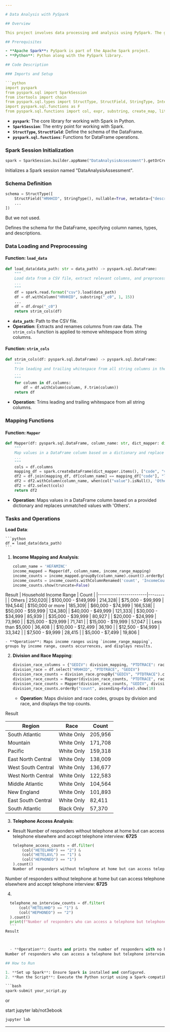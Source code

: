 ```yaml
---

# Data Analysis with PySpark

## Overview

This project involves data processing and analysis using PySpark. The goal is to load, clean, and analyze data from a dat file to extract meaningful insights. The dataset contains information on households, including identifiers, interview details, and various demographic and socio-economic attributes.

## Prerequisites

- **Apache Spark**: PySpark is part of the Apache Spark project.
- **Python**: Python along with the PySpark library.

## Code Description

### Imports and Setup

```python
import pyspark
from pyspark.sql import SparkSession
from itertools import chain
from pyspark.sql.types import StructType, StructField, StringType, IntegerType
import pyspark.sql.functions as F
from pyspark.sql.functions import col, expr, substring, create_map, lit, when
```

- **`pyspark`**: The core library for working with Spark in Python.
- **`SparkSession`**: The entry point for working with Spark.
- **`StructType`, `StructField`**: Define the schema of the DataFrame.
- **`pyspark.sql.functions`**: Functions for DataFrame operations.

### Spark Session Initialization

```python
spark = SparkSession.builder.appName("DataAnalysisAssessment").getOrCreate()
```

Initializes a Spark session named "DataAnalysisAssessment".

### Schema Definition

```python
schema = StructType([
    StructField("HRHHID", StringType(), nullable=True, metadata={"description": "Household Identifier (Part 1)"}),
    ...
])
```
But we not used.

Defines the schema for the DataFrame, specifying column names, types, and descriptions.

### Data Loading and Preprocessing

#### Function: `load_data`

```python
def load_data(data_path: str = data_path) -> pyspark.sql.DataFrame:
    """
    Load data from a CSV file, extract relevant columns, and preprocess.
    ...
    """
    df = spark.read.format("csv").load(data_path)
    df = df.withColumn("HRHHID", substring("_c0", 1, 15))
    ...
    df = df.drop("_c0")
    return strim_cols(df)
```

- **`data_path`**: Path to the CSV file.
- **Operation**: Extracts and renames columns from raw data. The `strim_cols` function is applied to remove whitespace from string columns.

#### Function: `strim_cols`

```python
def strim_cols(df: pyspark.sql.DataFrame) -> pyspark.sql.DataFrame:
    """
    Trim leading and trailing whitespace from all string columns in the DataFrame.
    ...
    """
    for column in df.columns:
        df = df.withColumn(column, F.trim(column))
    return df
```

- **Operation**: Trims leading and trailing whitespace from all string columns.

### Mapping Functions

#### Function: `Mapper`

```python
def Mapper(df: pyspark.sql.DataFrame, column_name: str, dict_mapper: dict):
    """
    Map values in a DataFrame column based on a dictionary and replace unmatched values.
    ...
    """
    cols = df.columns
    mapping_df = spark.createDataFrame(dict_mapper.items(), ["code", "value"])
    df2 = df.join(mapping_df, df[column_name] == mapping_df["code"], "left")
    df2 = df2.withColumn(column_name, when(col("value").isNull(), 'Others').otherwise(col("value")))
    df2 = df2.select(cols)
    return df2
```

- **Operation**: Maps values in a DataFrame column based on a provided dictionary and replaces unmatched values with 'Others'.

### Tasks and Operations

 **Load Data**:

    ```python
    df = load_data(data_path)
    ```

1. **Income Mapping and Analysis**:

    ```python
    column_name = 'HEFAMINC'
    income_mapped = Mapper(df, column_name, income_range_mapping)
    income_counts = income_mapped.groupBy(column_name).count().orderBy('count', ascending=False)
    income_counts = income_counts.withColumnRenamed('coumt', 'IncomeCount')
    income_counts.show(truncate=False)
    ```

Result
| Household Income Range | Count  |
|------------------------|--------|
| Others                 | 250,020|
| $100,000 - $149,999    | 214,328|
| $75,000 - $99,999      | 194,544|
| $150,000 or more       | 185,309|
| $60,000 - $74,999      | 166,538|
| $50,000 - $59,999      | 124,380|
| $40,000 - $49,999      | 121,333|
| $30,000 - $34,999      | 85,939 |
| $35,000 - $39,999      | 80,927 |
| $20,000 - $24,999      | 73,960 |
| $25,000 - $29,999      | 71,741 |
| $15,000 - $19,999      | 57,047 |
| Less than $5,000       | 36,408 |
| $10,000 - $12,499      | 36,190 |
| $12,500 - $14,999      | 33,342 |
| $7,500 - $9,999        | 28,415 |
| $5,000 - $7,499        | 19,806 |



    - **Operation**: Maps income ranges using `income_range_mapping`, groups by income range, counts occurrences, and displays results.

2. **Division and Race Mapping**:

    ```python
    division_race_columns = {"GEDIV": division_mapping, "PTDTRACE": race_mapping}
    division_race = df.select("HRHHID", "PTDTRACE", "GEDIV")
    division_race_counts = division_race.groupBy("GEDIV", "PTDTRACE").count()
    division_race_counts = Mapper(division_race_counts, "PTDTRACE", race_mapping)
    division_race_counts = Mapper(division_race_counts, "GEDIV", division_mapping)
    division_race_counts.orderBy("count", ascending=False).show(10)
    ```

    - **Operation**: Maps division and race codes, groups by division and race, and displays the top counts.

Result


| Region            | Race      | Count  |
|-------------------|-----------|--------|
| South Atlantic    | White Only| 205,956|
| Mountain          | White Only| 171,708|
| Pacific           | White Only| 159,318|
| East North Central| White Only| 138,009|
| West South Central| White Only| 136,677|
| West North Central| White Only| 122,583|
| Middle Atlantic   | White Only| 104,564|
| New England       | White Only| 101,893|
| East South Central| White Only|  82,411|
| South Atlantic    | Black Only|  57,370|


3. **Telephone Access Analysis**:
- Result
Number of responders without telephone at home but can access telephone elsewhere and accept telephone interview: **6725**

    ```python
    telephone_access_counts = df.filter(
        (col("HETELHHD") == "2") & 
        (col("HETELAVL") == "1") & 
        (col("HEPHONEO") == "1")
    ).count()
    Number of responders without telephone at home but can access telephone elsewhere and accept telephone interview: 6725

    ```
Number of responders without telephone at home but can access telephone elsewhere and accept telephone interview: **6725**


4.
  ```python
    telephone_no_interview_counts = df.filter(
        (col("HETELHHD") == "1") & 
        (col("HEPHONEO") == "2")
    ).count()
    print(f"Number of responders who can access a telephone but telephone interview is not accepted: {telephone_no_interview_counts}")
    ```
Result



    - **Operation**: Counts and prints the number of responders with no home telephone but access to one elsewhere who accept telephone interviews, and those who have a home telephone but do not accept telephone interviews.
Number of responders who can access a telephone but telephone interview is not accepted: 0

## How to Run

1. **Set up Spark**: Ensure Spark is installed and configured.
2. **Run the Script**: Execute the Python script using a Spark-compatible environment or cluster.

```bash
spark-submit your_script.py
```
or

start jupyter lab/not3ebook
```bash
jupyter lab
```



---
```

